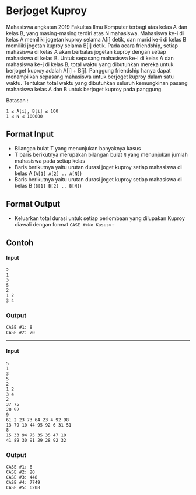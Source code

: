 # Berjoget Kuproy
Mahasiswa angkatan 2019 Fakultas Ilmu Komputer terbagi atas kelas A dan kelas B, yang masing-masing terdiri atas N
mahasiswa. Mahasiswa ke-i di kelas A memiliki jogetan kuproy selama A[i] detik, dan murid ke-i di kelas B memiliki
jogetan kuproy selama B[i] detik.
Pada acara friendship, setiap mahasiswa di kelas A akan berbalas jogetan kuproy dengan setiap mahasiswa di kelas B.
Untuk sepasang mahasiswa ke-i di kelas A dan mahasiswa ke-j di kelas B, total waktu yang dibutuhkan mereka untuk berjoget kuproy adalah A[i] + B[j].
Panggung friendship hanya dapat menampilkan sepasang mahasiswa untuk berjoget kuproy dalam satu waktu.
Tentukan total waktu yang dibutuhkan seluruh kemungkinan pasang mahasiswa kelas A dan B untuk berjoget kuproy pada panggung.

Batasan : 
```
1 ≤ A[i], B[i] ≤ 100
1 ≤ N ≤ 100000
``` 

## Format Input  
- Bilangan bulat T yang menunjukan banyaknya kasus
- T baris berikutnya merupakan bilangan bulat `N` yang menunjukan jumlah mahasiswa pada setiap kelas
- Baris berikutnya yaitu urutan durasi joget kuproy setiap mahasiswa di kelas A (`A[1] A[2] .. A[N]`)
- Baris berikutnya yaitu urutan durasi joget kuproy setiap mahasiswa di kelas B (`B[1] B[2] .. B[N]`)

## Format Output
- Keluarkan total durasi untuk setiap perlombaan yang dilupakan Kuproy diawali dengan format
`CASE #<No Kasus>:`

## Contoh
#### Input
```
2
1
3
5
2
1 2
3 4
```
### Output
```
CASE #1: 8
CASE #2: 20
```
---
#### Input
```
5
1
3
5
2
1 2
3 4
2
37 75
20 92
9
61 2 23 73 64 23 4 92 98
13 79 10 44 95 92 6 31 51
8
15 33 94 75 35 35 47 10
41 89 30 91 29 28 92 32
```
### Output
```
CASE #1: 8
CASE #2: 20
CASE #3: 448
CASE #4: 7749
CASE #5: 6208
```